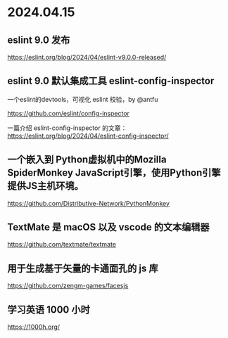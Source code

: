 # 2024.04.15

## eslint 9.0 发布

https://eslint.org/blog/2024/04/eslint-v9.0.0-released/

## eslint 9.0 默认集成工具 eslint-config-inspector

一个eslint的devtools，可视化 eslint 校验，by @antfu

https://github.com/eslint/config-inspector

一篇介绍 eslint-config-inspector 的文章：https://eslint.org/blog/2024/04/eslint-config-inspector/

## 一个嵌入到 Python虚拟机中的Mozilla SpiderMonkey JavaScript引擎，使用Python引擎提供JS主机环境。

https://github.com/Distributive-Network/PythonMonkey

## TextMate 是 macOS 以及 vscode 的文本编辑器

https://github.com/textmate/textmate

## 用于生成基于矢量的卡通面孔的 js 库

https://github.com/zengm-games/facesjs

## 学习英语 1000 小时

https://1000h.org/